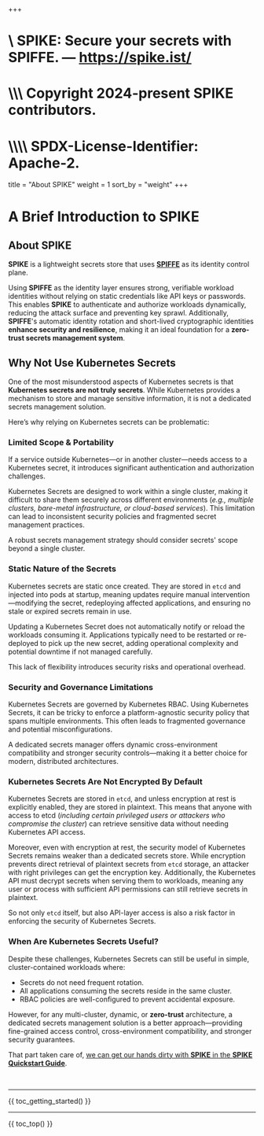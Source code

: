 +++
#    \\ SPIKE: Secure your secrets with SPIFFE. — https://spike.ist/
#  \\\\\ Copyright 2024-present SPIKE contributors.
# \\\\\\\ SPDX-License-Identifier: Apache-2.

title = "About SPIKE"
weight = 1
sort_by = "weight"
+++

# A Brief Introduction to SPIKE

## About SPIKE

**SPIKE** is a lightweight secrets store that uses [**SPIFFE**][spiffe] as its
identity control plane.

Using **SPIFFE** as the identity layer ensures strong, verifiable workload
identities without relying on static credentials like API keys or passwords.
This enables **SPIKE** to authenticate and authorize workloads dynamically,
reducing the attack surface and preventing key sprawl. Additionally,
**SPIFFE**'s automatic identity rotation and short-lived cryptographic
identities **enhance security and resilience**, making it an ideal foundation
for a **zero-trust secrets management system**.

[spiffe]: https://spiffe.io/ "SPIFFE"

## Why Not Use Kubernetes Secrets

One of the most misunderstood aspects of Kubernetes secrets is that
**Kubernetes secrets are not truly secrets**. While Kubernetes provides a
mechanism to store and manage sensitive information, it is not a dedicated
secrets management solution.

Here’s why relying on Kubernetes secrets can be problematic:

### Limited Scope & Portability

If a service outside Kubernetes—or in another cluster—needs access to a
Kubernetes secret, it introduces significant authentication and authorization
challenges.

Kubernetes Secrets are designed to work within a single cluster, making it
difficult to share them securely across different environments
(*e.g., multiple clusters, bare-metal infrastructure, or cloud-based services*).
This limitation can lead to inconsistent security policies and fragmented secret
management practices.

A robust secrets management strategy should consider secrets' scope beyond a
single cluster.

### Static Nature of the Secrets

Kubernetes secrets are static once created. They are stored in `etcd` and
injected into pods at startup, meaning updates require manual
intervention—modifying the secret, redeploying affected applications, and
ensuring no stale or expired secrets remain in use.

Updating a Kubernetes Secret does not automatically notify or reload the
workloads consuming it. Applications typically need to be restarted or
re-deployed to pick up the new secret, adding operational complexity and
potential downtime if not managed carefully.

This lack of flexibility introduces security risks and operational overhead.

### Security and Governance Limitations

Kubernetes Secrets are governed by Kubernetes RBAC. Using Kubernetes Secrets, it
can be tricky to enforce a platform-agnostic security policy that spans
multiple environments. This often leads to fragmented governance and
potential misconfigurations.

A dedicated secrets manager offers dynamic cross-environment compatibility
and stronger security controls—making it a better choice for modern,
distributed architectures.

### Kubernetes Secrets Are Not Encrypted By Default

Kubernetes Secrets are stored in `etcd`, and unless encryption at rest is
explicitly enabled, they are stored in plaintext. This means that anyone with
access to etcd (*including certain privileged users or attackers who compromise
the cluster*) can retrieve sensitive data without needing Kubernetes API access.

Moreover, even with encryption at rest, the security model of Kubernetes Secrets
remains weaker than a dedicated secrets store. While encryption prevents direct
retrieval of plaintext secrets from `etcd` storage, an attacker with right
privileges can get the encryption key. Additionally, the Kubernetes API must
decrypt secrets when serving them to workloads, meaning any user or process
with sufficient API permissions can still retrieve secrets in plaintext.

So not only `etcd` itself, but also API-layer access is also a risk factor
in enforcing the security of Kubernetes Secrets.

### When Are Kubernetes Secrets Useful?

Despite these challenges, Kubernetes Secrets can still be useful in simple,
cluster-contained workloads where:

* Secrets do not need frequent rotation.
* All applications consuming the secrets reside in the same cluster.
* RBAC policies are well-configured to prevent accidental exposure.

However, for any multi-cluster, dynamic, or **zero-trust** architecture, a
dedicated secrets management solution is a better approach—providing
fine-grained access control, cross-environment compatibility, and stronger
security guarantees.

That part taken care of, [we can get our hands dirty with **SPIKE** in the
**SPIKE Quickstart Guide**](@/getting-started/quickstart.md).

<p>&nbsp;</p>

----

{{ toc_getting_started() }}

----

{{ toc_top() }}